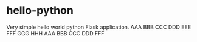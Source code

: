 # hello-python
Very simple hello world python Flask application.
AAA
BBB
CCC
DDD
EEE
FFF
GGG
HHH
AAA
BBB
CCC
DDD
FFF
